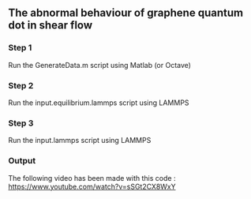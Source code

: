 ## The abnormal behaviour of graphene quantum dot in shear flow

### Step 1

Run the GenerateData.m script using Matlab (or Octave)

### Step 2

Run the input.equilibrium.lammps script using LAMMPS

### Step 3

Run the input.lammps script using LAMMPS

### Output

The following video has been made with this code : 
https://www.youtube.com/watch?v=sSGt2CX8WxY
